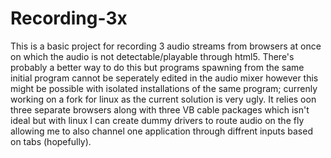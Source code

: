 # Recording-3x
This is a basic project for recording 3 audio streams from browsers at once on which the audio is not detectable/playable through html5. There's probably a better way to do this but programs spawning from the same initial program cannot be seperately edited in the audio mixer however this might be possible with isolated installations of the same program; currenly working on a fork for linux as the current solution is very ugly. It relies oon three separate browsers along with three VB cable packages which isn't ideal but with linux I can create dummy drivers to route audio on the fly allowing me to also channel one application through diffrent inputs based on tabs (hopefully). 

